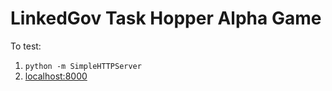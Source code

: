 LinkedGov Task Hopper Alpha Game
================================

To test:

1. `python -m SimpleHTTPServer`
2. [localhost:8000](http://localhost:8000/)